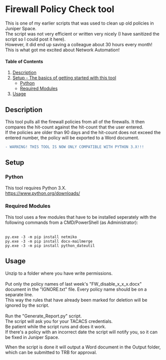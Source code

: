 # Firewall Policy Check tool

This is one of my earlier scripts that was used to clean up old policies in Juniper Space.<br />
The script was not very efficient or written very nicely (I have sanitized the script so I could post it here). <br />
However, it did end up saving a colleague about 30 hours every month!<br />
This is what got me excited about Network Automation!

#### Table of Contents

1. [Description](#description)
1. [Setup - The basics of getting started with this tool](#setup)
    * [Python](#python)
    * [Required Modules](#required-modules)
1. [Usage](#usage)

## Description

This tool pulls all the firewall policies from all of the firewalls.
It then compares the hit-count against the hit-count that the user entered.<br />
If the policies are older than 90 days and the hit-count does not exceed the 
entered number, the policy will be exported to a Word document.

```diff
- WARNING! THIS TOOL IS NOW ONLY COMPATIBLE WITH PYTHON 3.X!!!
```

## Setup

### Python

This tool requires Python 3.X. <br />
https://www.python.org/downloads/

### Required Modules

This tool uses a few modules that have to be installed seperately with the
following commands from a CMD/PowerShell (as Administrator):<br />
<br />
```
py.exe -3 -m pip install netmiko
py.exe -3 -m pip install docx-mailmerge
py.exe -3 -m pip install python_dateutil
```
## Usage

Unzip to a folder where you have write permissions.<br />
<br />
Put only the policy names of last week's "FW_disable_x_x_x.docx" document in the "IGNORE.txt" file. Every policy name should be on a separate line.<br />
This way the rules that have already been marked for deletion will be ignored by the script.<br />
<br />
Run the "Generate_Report.py" script.<br />
The script will ask you for your TACACS credentials.<br />
Be patient while the script runs and does it work.<br />
If there's a policy with an incorrect date the script will notify you, so it can be fixed in Juniper Space.<br />

When the script is done it will output a Word document in the Output folder, which can be submitted to TRB for approval.<br />
